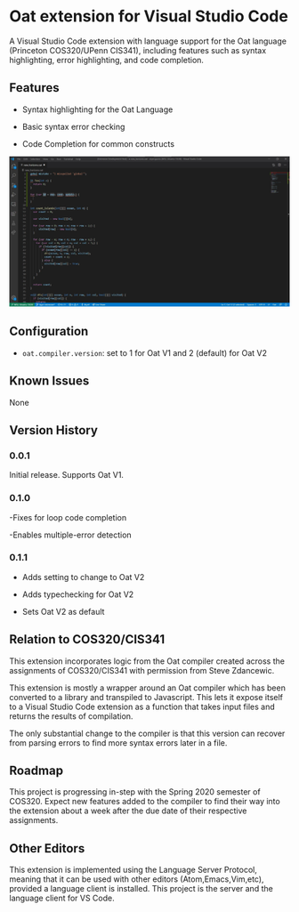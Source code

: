 # Oat extension for Visual Studio Code

A Visual Studio Code extension with language support for the Oat language (Princeton COS320/UPenn CIS341), including features such as syntax highlighting, error highlighting, and code completion.

## Features

- Syntax highlighting for the Oat Language

- Basic syntax error checking

- Code Completion for common constructs

![screenshot](images/oat-extension-features.jpg)

## Configuration

- `oat.compiler.version`: set to 1 for Oat V1 and 2 (default) for Oat V2

## Known Issues

None

## Version History

### 0.0.1

Initial release.  Supports Oat V1.

### 0.1.0

-Fixes for loop code completion

-Enables multiple-error detection

### 0.1.1

- Adds setting to change to Oat V2

- Adds typechecking for Oat V2

- Sets Oat V2 as default

## Relation to COS320/CIS341

This extension incorporates logic from the Oat compiler created across the assignments of COS320/CIS341 with permission from Steve Zdancewic.

This extension is mostly a wrapper around an Oat compiler which has been converted to a library and transpiled to Javascript.  This lets it expose itself to a Visual Studio Code extension as a function that takes input files and returns the results of compilation.

The only substantial change to the compiler is that this version can recover from parsing errors to find more syntax errors later in a file.

## Roadmap

This project is progressing in-step with the Spring 2020 semester of COS320.  Expect new features added to the compiler to find their way into the extension about a week after the due date of their respective assignments.

## Other Editors

This extension is implemented using the Language Server Protocol, meaning that it can be used with other editors (Atom,Emacs,Vim,etc), provided a language client is installed.  This project is the server and the language client for VS Code.

